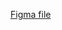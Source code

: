 <a href="https://www.figma.com/proto/gPibJxL1JLvL3qKOwQfxok/CSS-Grid?node-id=1%3A2&viewport=551%2C-133%2C1.2567064762115479&scaling=min-zoom">Figma file</a>
